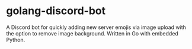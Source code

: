 # golang-discord-bot
A Discord bot for quickly adding new server emojis via image upload with the option to remove image background. Written in Go with embedded Python.
